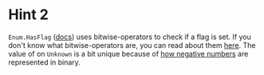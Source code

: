 # Hint 2

`Enum.HasFlag` ([docs](https://learn.microsoft.com/dotnet/api/system.enum.hasflag)) uses bitwise-operators to check if a flag is set. If you don't know what bitwise-operators are, you can read about them [here](https://learn.microsoft.com/dotnet/csharp/language-reference/operators/bitwise-and-shift-operators). The value of on `Unknown` is a bit unique because of [how negative numbers](https://wikipedia.org/wiki/Two%27s_complement) are represented in binary.